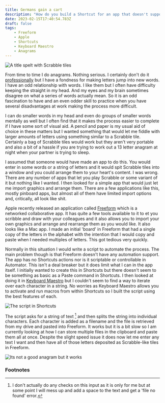 ```yaml
---
title: Germans gain a cart
description: "How do you build a Shortcut for an app that doesn't support them?"
date: 2023-02-15T17:40:54.783Z
draft: false
tags: 
    - Freeform
    - Apple
    - Shortcuts
    - Keyboard Maestro
    - Anagrams
---
```


![A title spelt with Scrabble tiles](/images/creating_anagrams_title.jpg)

From time to time I do anagrams. Nothing serious. I certainly don't do it [professionally](https://en.wikipedia.org/wiki/Thomas_Billon) but I have a fondness for making letters jump into new words. I have an odd relationship with words. I like them but I often have difficulty keeping the straight in my head. And my eyes and my brain sometimes disagree on what a series of words actually mean. So it is an odd fascination to have and an even odder skill to practice when you have several disadvantages at work making the process more difficult.

I can do smaller words in my head and even do groups of smaller words mentally as well but I often find that it makes the process easier to complete if I have some sort of visual aid. A pencil and paper is my usual aid of choice in these matters but I wanted something that would let me fiddle with larger amounts of letters using something similar to a Scrabble tile. Certainly a bag of Scrabble tiles would work but they aren't very portable and also a bit of a hassle if you are trying to work out a 13 letter anagram at night when your partner is trying to sleep.

I assumed that someone would have made an app to do this. You would enter in some words or a string of letters and it would spit Scrabble tiles into a window and you could arrange them to your heart's content. I was wrong. There are any number of apps that let you play Scrabble or some variant of it but nothing like I wanted. I then looked for a simple app that would just let me import graphics and arrange them. There are a few applications like this, mostly pinboard apps, but almost all of them have limited import options and, critically, all look like shit. 

Apple recently released an application called [Freeform](https://www.apple.com/newsroom/2022/12/apple-launches-freeform-a-powerful-new-app-designed-for-creative-collaboration/) which is a networked collaborative app. It has quite a few tools available to it to et you scribble and draw with your colleagues and it also allows you to import your own graphics and arrange and rearrange them as you would like. It also looks like a Mac app. I made an initial 'board' in Freeform that had a single copy of the letters in the alphabet with the intention that I would copy and paste when I needed multiples of letters. This got tedious very quickly. 

Normally in this situation I would write a script to automate the process. The main problem though is that Freeform doesn't have any automation support. The app has no Shortcuts actions nor is it scriptable or controllable in Automator. This isn't a deal breaker but it does limit what I can in the app itself. I initially wanted to create this in Shortcuts but there doesn't seem to be something as basic as a Paste command in Shortcuts. I then looked at doing it in [Keyboard Maestro](https://www.keyboardmaestro.com/main/) but I couldn't seem to find a way to iterate over each character in a string. No worries as Keyboard Maestro allows you to activate and run macros from within Shortcuts so I built the script using the best features of each. 

![The script in Shortcuts](/images/anagramscript.jpg)

The script asks for a string of text [^1] and then splits the string into individual characters. Each character is added as a filename and the file is retrieved from my drive and pasted into Freeform. It works but it is a bit slow so I am currently looking at how I can store multiple files in the clipboard and paste them all at once. Despite the slight speed issue it does now let me enter any text I want and then have all of those letters deposited as Scrabble-like tiles in Freeform.

![Its not a good anagram but it works](/images/germans_gain_a_cart.jpg)

### Footnotes
[^1]: I don't actually do any checks on this input as it is only for me but at some point I will mess up and add a space to the text and get a 'file no found' error.